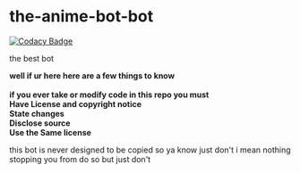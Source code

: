 # the-anime-bot-bot

[![Codacy Badge](https://api.codacy.com/project/badge/Grade/5b3f17ae93e647aaa3ff7ae5a78a8a34)](https://app.codacy.com/gh/Cryptex-github/the-anime-bot-bot?utm_source=github.com&utm_medium=referral&utm_content=Cryptex-github/the-anime-bot-bot&utm_campaign=Badge_Grade_Settings)

the best bot

**well if ur here here are a few things to know </br>  
 if you ever take or modify code in this repo you must</br>
 Have License and copyright notice</br>
 State changes</br>
 Disclose source</br>
 Use the Same license</br>**

this bot is never designed to be copied so ya know just don't i mean nothing stopping you from do so but just don't
